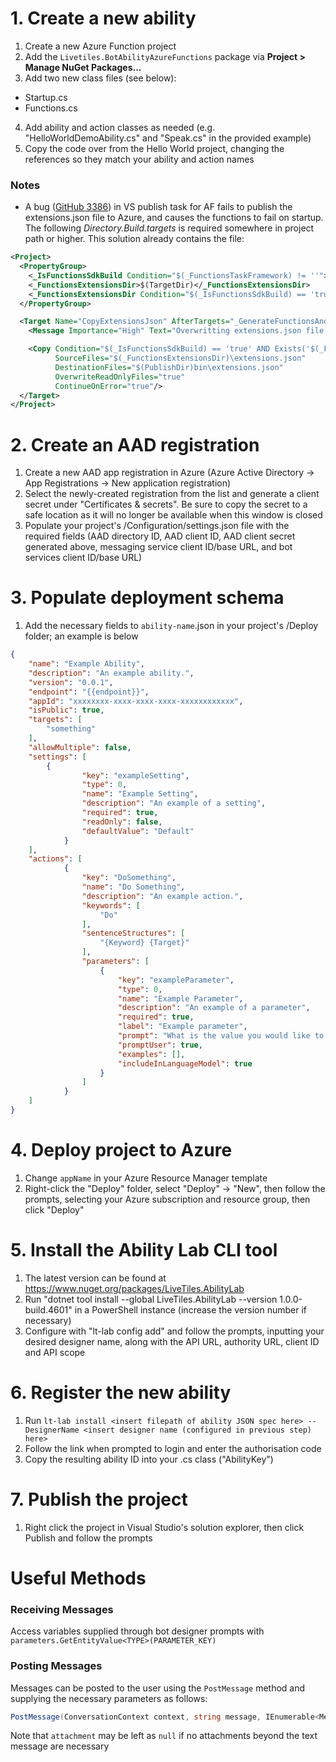 # 1. Create a new ability 
1. Create a new Azure Function project
2. Add the `Livetiles.BotAbilityAzureFunctions` package via **Project > Manage NuGet Packages...**
3. Add two new class files (see below):
  - Startup.cs
  - Functions.cs
4. Add ability and action classes as needed (e.g. "HelloWorldDemoAbility.cs" and "Speak.cs" in the provided example)
5. Copy the code over from the Hello World project, changing the references so they match your ability and action names

### Notes
- A bug ([GitHub 3386](https://github.com/Azure/azure-functions-host/issues/3386)) in VS publish task for AF fails to publish the extensions.json file to Azure, and causes the functions to fail on startup. The following _Directory.Build.targets_ is required somewhere in project path or higher. This solution already contains the file:

```xml
<Project>
  <PropertyGroup>
    <_IsFunctionsSdkBuild Condition="$(_FunctionsTaskFramework) != ''">true</_IsFunctionsSdkBuild>
    <_FunctionsExtensionsDir>$(TargetDir)</_FunctionsExtensionsDir>
    <_FunctionsExtensionsDir Condition="$(_IsFunctionsSdkBuild) == 'true'">$(_FunctionsExtensionsDir)bin</_FunctionsExtensionsDir>
  </PropertyGroup>

  <Target Name="CopyExtensionsJson" AfterTargets="_GenerateFunctionsAndCopyContentFiles">
    <Message Importance="High" Text="Overwritting extensions.json file with one from build." />

    <Copy Condition="$(_IsFunctionsSdkBuild) == 'true' AND Exists('$(_FunctionsExtensionsDir)\extensions.json')"
          SourceFiles="$(_FunctionsExtensionsDir)\extensions.json"
          DestinationFiles="$(PublishDir)bin\extensions.json"
          OverwriteReadOnlyFiles="true"
          ContinueOnError="true"/>
  </Target>
</Project>
```

# 2. Create an AAD registration
1. Create a new AAD app registration in Azure (Azure Active Directory -> App Registrations -> New application registration)
2. Select the newly-created registration from the list and generate a client secret under "Certificates & secrets". Be sure to copy the secret to a safe location as it will no longer be available when this window is closed
3. Populate your project's /Configuration/settings.json file with the required fields (AAD directory ID, AAD client ID, AAD client secret generated above, messaging service client ID/base URL, and bot services client ID/base URL)

# 3. Populate deployment schema
1. Add the necessary fields to `ability-name`.json in your project's /Deploy folder; an example is below
```json
{
	"name": "Example Ability",
	"description": "An example ability.",
	"version": "0.0.1",
	"endpoint": "{{endpoint}}",
	"appId": "xxxxxxxx-xxxx-xxxx-xxxx-xxxxxxxxxxxx",
	"isPublic": true,
	"targets": [
		"something"
	],
	"allowMultiple": false,
  	"settings": [
		{
        		"key": "exampleSetting",
        		"type": 0,
        		"name": "Example Setting",
        		"description": "An example of a setting",
        		"required": true,
        		"readOnly": false,
        		"defaultValue": "Default"
      		}
	],
	"actions": [
    		{
      			"key": "DoSomething",
      			"name": "Do Something",
      			"description": "An example action.",
      			"keywords": [
        			"Do"
      			],
      			"sentenceStructures": [
        			"{Keyword} {Target}"
      			],
      			"parameters": [
        			{
          				"key": "exampleParameter",
          				"type": 0,
          				"name": "Example Parameter",
          				"description": "An example of a parameter",
          				"required": true,
          				"label": "Example parameter",
          				"prompt": "What is the value you would like to enter?",
          				"promptUser": true,
          				"examples": [],
          				"includeInLanguageModel": true
        			}
      			]
    		}
  	]
} 
```

# 4. Deploy project to Azure
1. Change `appName` in your Azure Resource Manager template
2. Right-click the "Deploy" folder, select "Deploy" -> "New", then follow the prompts, selecting your Azure subscription and resource group, then click "Deploy"

# 5. Install the Ability Lab CLI tool
1. The latest version can be found at https://www.nuget.org/packages/LiveTiles.AbilityLab
2. Run "dotnet tool install --global LiveTiles.AbilityLab --version 1.0.0-build.4601" in a PowerShell instance (increase the version number if necessary)
3. Configure with "lt-lab config add" and follow the prompts, inputting your desired designer name, along with the API URL, authority URL, client ID and API scope

# 6. Register the new ability
1. Run `lt-lab install <insert filepath of ability JSON spec here> --DesignerName <insert designer name (configured in previous step) here>`
2. Follow the link when prompted to login and enter the authorisation code
3. Copy the resulting ability ID into your <ability name>.cs class ("AbilityKey")

# 7. Publish the project
1. Right click the project in Visual Studio's solution explorer, then click Publish and follow the prompts

# Useful Methods

### Receiving Messages
Access variables supplied through bot designer prompts with `parameters.GetEntityValue<TYPE>(PARAMETER_KEY)`

### Posting Messages
Messages can be posted to the user using the `PostMessage` method and supplying the necessary parameters as follows:

```cs
PostMessage(ConversationContext context, string message, IEnumerable<MessageAttachment> attachment, CancellationToken token);
```

Note that `attachment` may be left as `null` if no attachments beyond the text message are necessary
